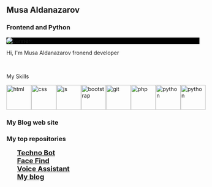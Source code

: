 <h2>Musa Aldanazarov</h2>
<h3>Frontend and Python</h3>
<div style="background-color: black;">
<img src="https://avatars.mds.yandex.net/i?id=904c871f7d9b47309a6f50de76d24b28-4286137-images-thumbs&n=13" alt="banner" style="border-radius: 15px;">
</div>
<p>Hi, I'm Musa Aldanazarov fronend developer</p><br>
<p>My Skills</p>
<div style="display: flex;">
<img src="https://avatars.mds.yandex.net/i?id=fe38431bed9d135d2ff2f521cae1f256-3518654-images-thumbs&n=13" alt="html" style="width: 65px;">
<img src="https://avatars.mds.yandex.net/i?id=9fafe6308922886648413a030df0b34a-5495613-images-thumbs&n=13" alt="css" style="width: 65px;">
<img src="https://avatars.mds.yandex.net/i?id=244f4c9e5c6eb65c592e79595d794868-5889364-images-thumbs&n=13" alt="js" style="width: 65px;">
<img src="https://avatars.mds.yandex.net/i?id=e44c3e889de759ca1305f8daf7368b82-4306538-images-thumbs&n=13" alt="bootstrap" style="width: 65px;">
<img src="https://avatars.mds.yandex.net/i?id=83b6150acdc7c1ba0ef0c686a205749c-5869577-images-thumbs&n=13" alt="git" style="width: 65px;">
<img src="https://avatars.mds.yandex.net/i?id=e47248ecff1a435b1d9bd72830a532aa-5676124-images-thumbs&n=13" alt="php" style="width: 65px;">
<img src="https://avatars.mds.yandex.net/i?id=2cd7f7ef072a79e7eae04a1ffa4ac8c8-4767164-images-thumbs&n=13" alt="python" style="width: 65px;">
<img src="https://avatars.mds.yandex.net/i?id=6ea872f6835ff792f43441abe555276c-5231722-images-thumbs&n=13" alt="python" style="width: 65px;">
</div>
<h3>
  My Blog web site
</h3>
<div>
  <h3>My top repositories
  <ul style="list-style: none;">
    <li style="text-decoration: none; font-size: 18px;"><a href="https://github.com/Musa-505/techno-bot">Techno Bot</a></li>
    <li style="text-decoration: none; font-size: 18px;"><a href="https://github.com/Musa-505/facefind">Face Find</a></li>
    <li style="text-decoration: none; font-size: 18px;"><a href="https://github.com/Musa-505/voice-assistant">Voice Assistant</a></li>
    <li style="text-decoration: none; font-size: 18px;"><a href="https://myblog-kz.000webhostapp.com">My blog</a></li>
  </ul>
</div>

